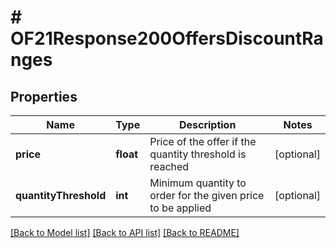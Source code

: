 # # OF21Response200OffersDiscountRanges

## Properties

Name | Type | Description | Notes
------------ | ------------- | ------------- | -------------
**price** | **float** | Price of the offer if the quantity threshold is reached | [optional]
**quantityThreshold** | **int** | Minimum quantity to order for the given price to be applied | [optional]

[[Back to Model list]](../../README.md#models) [[Back to API list]](../../README.md#endpoints) [[Back to README]](../../README.md)
